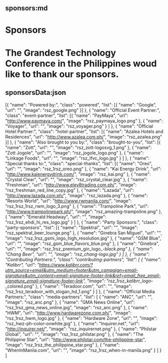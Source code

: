 sponsors:md
-----
# Sponsors

The Grandest Technology Conference in the Philippines woud like to thank our sponsors.
=====
sponsorsData:json
-----
[{
		"name": "Powered by:",
		"class": "powered",
		"list": [{
			"name": "Google",
			"url": "",
			"image": "rsz_google.png"
		}]
	},
	{
		"name": "Official Event Partner:",
		"class": "event-partner",
		"list": [{
				"name": "PayMaya",
				"url": "http://www.paymaya.com/",
				"image": "rsz_paymaya_logo.png"
			},
			{
				"name": "Voyager",
				"url": "",
				"image": "rsz_voyager.png"
			}
		]
	},
	{
		"name": "Official Hotel Partner:",
		"class": "hotel-partner",
		"list": [{
			"name": "Azalea Hotels and Residences",
			"url": "http://www.azalea.com.ph/",
			"image": "rsz_azalea.png"
		}]
	},
	{
		"name": "Also brought to you by:",
		"class": "brought-to-you",
		"list": [{
				"name": "Zott",
				"url": "",
				"image": "rsz_zott-logosvg_1.png"
			},
			{
				"name": "Zott Jogole",
				"url": "",
				"image": "rsz_jogole_logo.png"
			},
			{
				"name": "Linkage Foods",
				"url": "",
				"image": "rsz_lfvc_logo.jpg"
			}
		]
	},
	{
		"name": "Special thanks to:",
		"class": "special-thanks",
		"list": [{
				"name": "Oreo",
				"url": "",
				"image": "rsz_1rsz_oreo.png"
			},
			{
				"name": "Kai Energy Drink",
				"url": "http://www.kaienergydrink.com/",
				"image": "rsz_kai.png"
			},
			{
				"name": "Crystal Clear",
				"url": "",
				"image": "rsz_crystal_clear.jpg"
			},
			{
				"name": "Freshman",
				"url": "http://www.elev8trading.com.ph/",
				"image": "rsz_freshman_red_line_copy.jpg"
			},
			{
				"name": "Lazada",
				"url": "http://www.lazada.com.ph/",
				"image": "rsz_lazada.png"
			},
			{
				"name": "Resorts World",
				"url": "http://www.rwmanila.com/",
				"image": "rsz_1rsz_1rsz_rwm_logo_3.png"
			},
			{
				"name": "Trampoline Park",
				"url": "http://www.trampolinepark.ph/",
				"image": "rsz_amazing-trampoline.png"
			},
			{
				"name": "Emerald Headway",
				"url": "",
				"image": "rsz_1rsz_ehdi_hi_res_logo.jpg"
			}
		]
	},
	{
		"name": "Party Sponsors:",
		"class": "party-sponsors",
		"list": [{
				"name": "Spektral",
				"url": "",
				"image": "rsz_spektral_beer_lounge.png"
			},
			{
				"name": "Ginebra San Miguel",
				"url": "",
				"image": "rsz_1rsz_gsmi_logo_high_resolution.jpg"
			},
			{
				"name": "GSM Blue",
				"url": "",
				"image": "rsz_gsm_blue_flavors_blue.png"
			},
			{
				"name": "Ginebra",
				"url": "",
				"image": "rsz_1rsz_premium_gin_logo_-_black.png"
			},
			{
				"name": "Chang Beer",
				"url": "",
				"image": "rsz_chang-logo.jpg"
			}
		]
	},
	{
		"name": "Contributing Partners:",
		"class": "contributing-partners",
		"list": [
			{
				"name": "Kalibrr",
				"url": "https://www.kalibrr.com/?utm_source=email&utm_medium=footer&utm_campaign=email-signature&utm_content=email-signature-footer-link&ref=email_free_email-signature_email-signature-footer-link",
				"image": "rsz_1rsz_kalibrr_logo_-_colored.png"
			},
			{
				"name": "Teradoor.com",
				"url": "",
				"image": "rsz_1rsz_teradoor_with_slogan_hd_1.png"
			}
		]
	},
	{
		"name": "Official Media Partners:",
		"class": "media-partners",
		"list": [
			{
				"name": "ANC",
				"url": "",
				"image": "rsz_anc.png"
			},
			{
				"name": "GMA News Online",
				"url": "rsz_1rsz_gma_news_online.jpg",
				"image": "rsz_anc.png"
			},
			{
				"name": "HWM",
				"url": "http://www.hardwarezone.com.ph/",
				"image": "rsz_1rsz_hwm_logo.jpg"
			},
			{
				"name": "Hardware Zone",
				"url": "",
				"image": "rsz_hwz-ph-color-onwhite.jpg"
			},
			{
				"name": "Inquirer.net",
				"url": "http://inquirer.net/",
				"image": "rsz_inquirernet.png"
			},
			{
				"name": "Philstar Global",
				"url": "",
				"image": "rsz_1rsz_philstar.png"
			},
			{
				"name": "The Philippine Star",
				"url": "http://www.philstar.com/the-philippine-star",
				"image": "rsz_1rsz_the_philippine_star.png"
			}, {
				"name": "WhenInManila.com",
				"url": "",
				"image": "rsz_1rsz_when-in-manila.png"
			}
		]
	}
]
